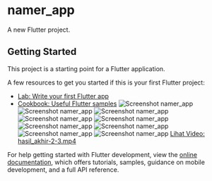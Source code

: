 # namer_app

A new Flutter project.

## Getting Started

This project is a starting point for a Flutter application.

A few resources to get you started if this is your first Flutter project:

- [Lab: Write your first Flutter app](https://docs.flutter.dev/get-started/codelab)
- [Cookbook: Useful Flutter samples](https://docs.flutter.dev/cookbook)
![Screenshot namer_app](images/1.png)
![Screenshot namer_app](images/2.png)
![Screenshot namer_app](images/3.png)
![Screenshot namer_app](images/4.png)
![Screenshot namer_app](images/5.jpg)
![Screenshot namer_app](images/6.jpg)
![Screenshot namer_app](images/7.jpg)
![Screenshot namer_app](images/8.jpg)
![Screenshot namer_app](images/akhir.png)
[Lihat Video: hasil_akhir-2-3.mp4](images/hasil_akhir-2-3.mp4)


For help getting started with Flutter development, view the
[online documentation](https://docs.flutter.dev/), which offers tutorials,
samples, guidance on mobile development, and a full API reference.
